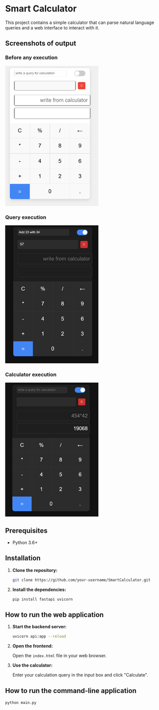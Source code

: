 # Smart Calculator

This project contains a simple calculator that can parse natural language queries and a web interface to interact with it.

## Screenshots of output

### Before any execution<br>
<img src="photos/first.jpeg" width="300">

### Query execution<br>
<img src="photos/second.jpeg" width="300">

### Calculator execution<br>
<img src="photos/third.jpeg" width="300">

## Prerequisites

- Python 3.6+

## Installation

1.  **Clone the repository:**

    ```bash
    git clone https://github.com/your-username/SmartCalculator.git
    ```

2.  **Install the dependencies:**

    ```bash
    pip install fastapi uvicorn
    ```

## How to run the web application

1.  **Start the backend server:**

    ```bash
    uvicorn api:app --reload
    ```

2.  **Open the frontend:**

    Open the `index.html` file in your web browser.

3.  **Use the calculator:**

    Enter your calculation query in the input box and click "Calculate".

## How to run the command-line application

```bash
python main.py
```
